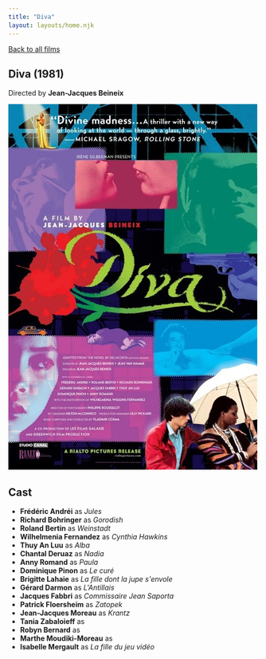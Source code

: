```yaml
---
title: "Diva"
layout: layouts/home.njk
---
```


<a href="../">Back to all films</a>

<article class="film">
  <h1>Diva (1981)</h1>

  <p class="director">
    Directed by <strong>Jean-Jacques Beineix</strong>
  </p>

  <img src="../films/posters/diva.jpg" alt="">

  <h2>
    Cast
  </h2>
  <ul>
    <li><strong>Frédéric Andréi</strong> as <em>Jules</em></li>
<li><strong>Richard Bohringer</strong> as <em>Gorodish</em></li>
<li><strong>Roland Bertin</strong> as <em>Weinstadt</em></li>
<li><strong>Wilhelmenia Fernandez</strong> as <em>Cynthia Hawkins</em></li>
<li><strong>Thuy An Luu</strong> as <em>Alba</em></li>
<li><strong>Chantal Deruaz</strong> as <em>Nadia</em></li>
<li><strong>Anny Romand</strong> as <em>Paula</em></li>
<li><strong>Dominique Pinon</strong> as <em>Le curé</em></li>
<li><strong>Brigitte Lahaie</strong> as <em>La fille dont la jupe s'envole</em></li>
<li><strong>Gérard Darmon</strong> as <em>L'Antillais</em></li>
<li><strong>Jacques Fabbri</strong> as <em>Commissaire Jean Saporta</em></li>
<li><strong>Patrick Floersheim</strong> as <em>Zatopek</em></li>
<li><strong>Jean-Jacques Moreau</strong> as <em>Krantz</em></li>
<li><strong>Tania Zabaloieff</strong> as <em></em></li>
<li><strong>Robyn Bernard</strong> as <em></em></li>
<li><strong>Marthe Moudiki-Moreau</strong> as <em></em></li>
<li><strong>Isabelle Mergault</strong> as <em>La fille du jeu vidéo</em></li>
  </ul>
</article>
